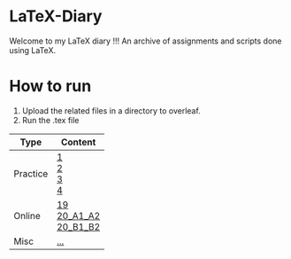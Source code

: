 # LaTeX-Diary
Welcome to my LaTeX diary !!! An archive of assignments and scripts done using LaTeX.

# How to run
1. Upload the related files in a directory to overleaf.
2. Run the .tex file

|Type|Content|
|-|-|
|Practice|[1](/Practice/Problem1/) <br> [2](/Practice/Problem2/) <br> [3](/Practice/Problem3/) <br> [4](/Practice/Problem4/) <br> |
|Online|[19](/Online/From%2019/Online1/) <br> [20_A1_A2](/Online/From%2020/A1_A2/) <br> [20_B1_B2](/Online/From%2020/B1_B2/) |
|Misc|[...](/Practice/Random/)|
